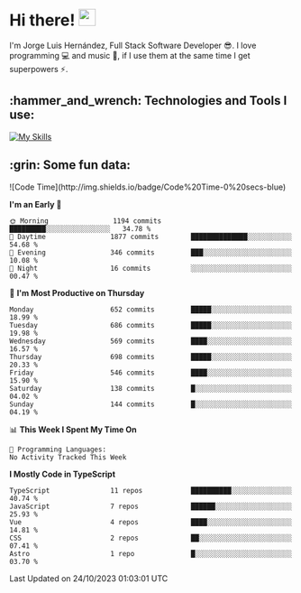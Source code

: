 <h1 align="left">
 <abc>
  <br>Hi there! <img src="https://user-images.githubusercontent.com/42378118/110234147-e3259600-7f4e-11eb-95be-0c4047144dea.gif" width="30"><br>
 </abc>
</h1>

I'm Jorge Luis Hernández, Full Stack Software Developer :sunglasses:. I love programming :computer: and music :musical_score:, if I use them at the same time I get superpowers :zap:. 


<h2 align="left">:hammer_and_wrench: Technologies and Tools I use:</h2>

[![My Skills](https://skillicons.dev/icons?i=js,ts,html,css,py,vue,react,next,nest,postgres,mysql)](https://skillicons.dev)

<h2 align="left">:grin: Some fun data:</h2>
<!--START_SECTION:waka-->
![Code Time](http://img.shields.io/badge/Code%20Time-0%20secs-blue)

**I'm an Early 🐤** 

```text
🌞 Morning                1194 commits        █████████░░░░░░░░░░░░░░░░   34.78 % 
🌆 Daytime                1877 commits        ██████████████░░░░░░░░░░░   54.68 % 
🌃 Evening                346 commits         ███░░░░░░░░░░░░░░░░░░░░░░   10.08 % 
🌙 Night                  16 commits          ░░░░░░░░░░░░░░░░░░░░░░░░░   00.47 % 
```
📅 **I'm Most Productive on Thursday** 

```text
Monday                   652 commits         █████░░░░░░░░░░░░░░░░░░░░   18.99 % 
Tuesday                  686 commits         █████░░░░░░░░░░░░░░░░░░░░   19.98 % 
Wednesday                569 commits         ████░░░░░░░░░░░░░░░░░░░░░   16.57 % 
Thursday                 698 commits         █████░░░░░░░░░░░░░░░░░░░░   20.33 % 
Friday                   546 commits         ████░░░░░░░░░░░░░░░░░░░░░   15.90 % 
Saturday                 138 commits         █░░░░░░░░░░░░░░░░░░░░░░░░   04.02 % 
Sunday                   144 commits         █░░░░░░░░░░░░░░░░░░░░░░░░   04.19 % 
```


📊 **This Week I Spent My Time On** 

```text
💬 Programming Languages: 
No Activity Tracked This Week
```

**I Mostly Code in TypeScript** 

```text
TypeScript               11 repos            ██████████░░░░░░░░░░░░░░░   40.74 % 
JavaScript               7 repos             ██████░░░░░░░░░░░░░░░░░░░   25.93 % 
Vue                      4 repos             ████░░░░░░░░░░░░░░░░░░░░░   14.81 % 
CSS                      2 repos             ██░░░░░░░░░░░░░░░░░░░░░░░   07.41 % 
Astro                    1 repo              █░░░░░░░░░░░░░░░░░░░░░░░░   03.70 % 
```




 Last Updated on 24/10/2023 01:03:01 UTC
<!--END_SECTION:waka-->
